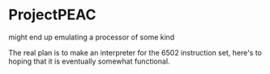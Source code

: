 # ProjectPEAC
might end up emulating a processor of some kind

The real plan is to make an interpreter for the 6502 instruction set, here's to hoping that it is eventually somewhat functional.

